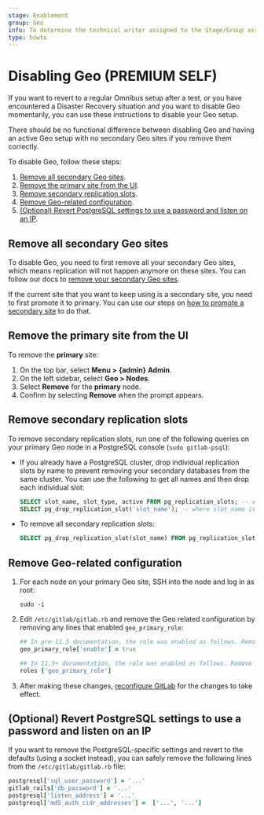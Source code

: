 ```yaml
---
stage: Enablement
group: Geo
info: To determine the technical writer assigned to the Stage/Group associated with this page, see https://about.gitlab.com/handbook/engineering/ux/technical-writing/#assignments
type: howto
---
```


# Disabling Geo **(PREMIUM SELF)**

If you want to revert to a regular Omnibus setup after a test, or you have encountered a Disaster Recovery
situation and you want to disable Geo momentarily, you can use these instructions to disable your
Geo setup.

There should be no functional difference between disabling Geo and having an active Geo setup with
no secondary Geo sites if you remove them correctly.

To disable Geo, follow these steps:

1. [Remove all secondary Geo sites](#remove-all-secondary-geo-sites).
1. [Remove the primary site from the UI](#remove-the-primary-site-from-the-ui).
1. [Remove secondary replication slots](#remove-secondary-replication-slots).
1. [Remove Geo-related configuration](#remove-geo-related-configuration).
1. [(Optional) Revert PostgreSQL settings to use a password and listen on an IP](#optional-revert-postgresql-settings-to-use-a-password-and-listen-on-an-ip).

## Remove all secondary Geo sites

To disable Geo, you need to first remove all your secondary Geo sites, which means replication will not happen
anymore on these sites. You can follow our docs to [remove your secondary Geo sites](remove_geo_site.md).

If the current site that you want to keep using is a secondary site, you need to first promote it to primary.
You can use our steps on [how to promote a secondary site](../disaster_recovery/#step-3-promoting-a-secondary-node)
to do that.

## Remove the primary site from the UI

To remove the **primary** site:

1. On the top bar, select **Menu >** **{admin}** **Admin**.
1. On the left sidebar, select **Geo > Nodes**.
1. Select **Remove** for the **primary** node.
1. Confirm by selecting **Remove** when the prompt appears.

## Remove secondary replication slots

To remove secondary replication slots, run one of the following queries on your primary
Geo node in a PostgreSQL console (`sudo gitlab-psql`):

- If you already have a PostgreSQL cluster, drop individual replication slots by name to prevent
  removing your secondary databases from the same cluster. You can use the following to get
  all names and then drop each individual slot:

  ```sql
  SELECT slot_name, slot_type, active FROM pg_replication_slots; -- view present replication slots
  SELECT pg_drop_replication_slot('slot_name'); -- where slot_name is the one expected from above
  ```

- To remove all secondary replication slots:

  ```sql
  SELECT pg_drop_replication_slot(slot_name) FROM pg_replication_slots;
  ```

## Remove Geo-related configuration

1. For each node on your primary Geo site, SSH into the node and log in as root:

   ```shell
   sudo -i
   ```

1. Edit `/etc/gitlab/gitlab.rb` and remove the Geo related configuration by
   removing any lines that enabled `geo_primary_role`:

   ```ruby
   ## In pre-11.5 documentation, the role was enabled as follows. Remove this line.
   geo_primary_role['enable'] = true

   ## In 11.5+ documentation, the role was enabled as follows. Remove this line.
   roles ['geo_primary_role']
   ```

1. After making these changes, [reconfigure GitLab](../../restart_gitlab.md#omnibus-gitlab-reconfigure)
   for the changes to take effect.

## (Optional) Revert PostgreSQL settings to use a password and listen on an IP

If you want to remove the PostgreSQL-specific settings and revert
to the defaults (using a socket instead), you can safely remove the following
lines from the `/etc/gitlab/gitlab.rb` file:

```ruby
postgresql['sql_user_password'] = '...'
gitlab_rails['db_password'] = '...'
postgresql['listen_address'] = '...'
postgresql['md5_auth_cidr_addresses'] =  ['...', '...']
```
